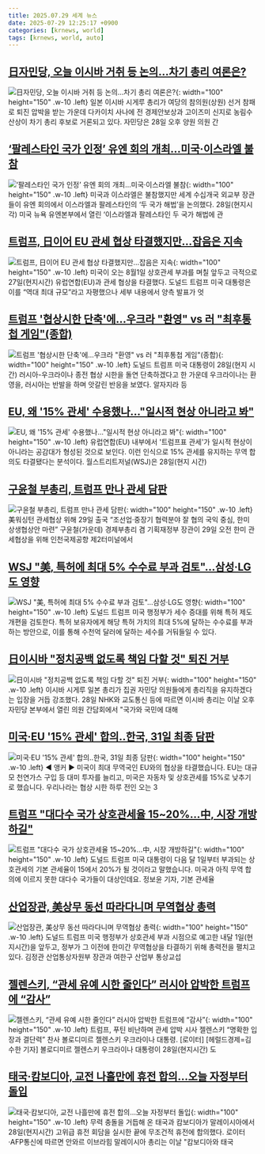 ```yaml
---
title: 2025.07.29 세계 뉴스
date: 2025-07-29 12:25:17 +0900
categories: [krnews, world]
tags: [krnews, world, auto]
---
```

## [日자민당, 오늘 이시바 거취 등 논의…차기 총리 여론은?](https://n.news.naver.com/mnews/article/018/0006075343)

![日자민당, 오늘 이시바 거취 등 논의…차기 총리 여론은?](https://mimgnews.pstatic.net/image/origin/018/2025/07/28/6075343.jpg?type=nf220_150){: width="100" height="150" .w-10 .left}
일본 이시바 시게루 총리가 여당의 참의원(상원) 선거 참패로 퇴진 압박을 받는 가운데 다카이치 사나에 전 경제안보상과 고이즈미 신지로 농림수산상이 차기 총리 후보로 거론되고 있다. 자민당은 28일 오후 양원 의원 간

## [‘팔레스타인 국가 인정’ 유엔 회의 개최…미국·이스라엘 불참](https://n.news.naver.com/mnews/article/028/0002758454)

![‘팔레스타인 국가 인정’ 유엔 회의 개최…미국·이스라엘 불참](https://mimgnews.pstatic.net/image/origin/028/2025/07/29/2758454.jpg?type=nf220_150){: width="100" height="150" .w-10 .left}
미국과 이스라엘은 불참했지만 세계 수십개국 외교부 장관들이 유엔 회의에서 이스라엘과 팔레스타인의 ‘두 국가 해법’을 논의했다. 28일(현지시각) 미국 뉴욕 유엔본부에서 열린 ‘이스라엘과 팔레스타인 두 국가 해법에 관

## [트럼프, 日이어 EU 관세 협상 타결했지만…잡음은 지속](https://n.news.naver.com/mnews/article/018/0006075526)

![트럼프, 日이어 EU 관세 협상 타결했지만…잡음은 지속](https://mimgnews.pstatic.net/image/origin/018/2025/07/28/6075526.jpg?type=nf220_150){: width="100" height="150" .w-10 .left}
미국이 오는 8월1일 상호관세 부과를 며칠 앞두고 극적으로 27일(현지시간) 유럽연합(EU)과 관세 협상을 타결했다. 도널드 트럼프 미국 대통령은 이를 “역대 최대 규모”라고 자평했으나 세부 내용에서 양측 발표가 엇

## [트럼프 '협상시한 단축'에…우크라 "환영" vs 러 "최후통첩 게임"(종합)](https://n.news.naver.com/mnews/article/003/0013389877)

![트럼프 '협상시한 단축'에…우크라 "환영" vs 러 "최후통첩 게임"(종합)](https://mimgnews.pstatic.net/image/origin/003/2025/07/29/13389877.jpg?type=nf220_150){: width="100" height="150" .w-10 .left}
도널드 트럼프 미국 대통령이 28일(현지 시간) 러시아-우크라이나 종전 협상 시한을 돌연 단축하겠다고 한 가운데 우크라이나는 환영을, 러시아는 반발을 하며 앗갈린 반응을 보였다. 알자지라 등

## [EU, 왜 '15% 관세' 수용했나…"일시적 현상 아니라고 봐"](https://n.news.naver.com/mnews/article/003/0013390717)

![EU, 왜 '15% 관세' 수용했나…"일시적 현상 아니라고 봐"](https://mimgnews.pstatic.net/image/origin/003/2025/07/29/13390717.jpg?type=nf220_150){: width="100" height="150" .w-10 .left}
유럽연합(EU) 내부에서 '트럼프표 관세'가 일시적 현상이 아니라는 공감대가 형성된 것으로 보인다. 이런 인식으로 15% 관세를 유지하는 무역 합의도 타결됐다는 분석이다. 월스트리트저널(WSJ)은 28일(현지 시간)

## [구윤철 부총리, 트럼프 만나 관세 담판](https://n.news.naver.com/mnews/article/016/0002506606)

![구윤철 부총리, 트럼프 만나 관세 담판](https://mimgnews.pstatic.net/image/origin/016/2025/07/29/2506606.jpg?type=nf220_150){: width="100" height="150" .w-10 .left}
美워싱턴 관세협상 위해 29일 출국 “조선업·중장기 협력분야 잘 협의 국익 중심, 한미 상생협상안 마련” 구윤철(가운데) 경제부총리 겸 기획재정부 장관이 29일 오전 한미 관세협상을 위해 인천국제공항 제2터미널에서

## [WSJ "美, 특허에 최대 5% 수수료 부과 검토"…삼성·LG도 영향](https://n.news.naver.com/mnews/article/277/0005629535)

![WSJ "美, 특허에 최대 5% 수수료 부과 검토"…삼성·LG도 영향](https://mimgnews.pstatic.net/image/origin/277/2025/07/29/5629535.jpg?type=nf220_150){: width="100" height="150" .w-10 .left}
도널드 트럼프 미국 행정부가 세수 증대를 위해 특허 제도 개편을 검토한다. 특허 보유자에게 해당 특허 가치의 최대 5%에 달하는 수수료를 부과하는 방안으로, 이를 통해 수천억 달러에 달하는 세수를 거둬들일 수 있다.

## [日이시바 "정치공백 없도록 책임 다할 것" 퇴진 거부](https://n.news.naver.com/mnews/article/277/0005629219)

![日이시바 "정치공백 없도록 책임 다할 것" 퇴진 거부](https://mimgnews.pstatic.net/image/origin/277/2025/07/28/5629219.jpg?type=nf220_150){: width="100" height="150" .w-10 .left}
이시바 시게루 일본 총리가 집권 자민당 의원들에게 총리직을 유지하겠다는 입장을 거듭 강조했다. 28일 NHK와 교도통신 등에 따르면 이시바 총리는 이날 오후 자민당 본부에서 열린 의원 간담회에서 "국가와 국민에 대해

## [미국·EU '15% 관세' 합의‥한국, 31일 최종 담판](https://n.news.naver.com/mnews/article/214/0001439167)

![미국·EU '15% 관세' 합의‥한국, 31일 최종 담판](https://mimgnews.pstatic.net/image/origin/214/2025/07/28/1439167.jpg?type=nf220_150){: width="100" height="150" .w-10 .left}
◀ 앵커 ▶ 미국이 최대 무역국인 EU와의 협상을 타결했습니다. EU는 대규모 천연가스 구입 등 대미 투자를 늘리고, 미국은 자동차 및 상호관세를 15%로 낮추기로 했습니다. 우리나라는 협상 시한 하루 전인 오는 3

## [트럼프 "대다수 국가 상호관세율 15~20%…中, 시장 개방하길"](https://n.news.naver.com/mnews/article/374/0000454343)

![트럼프 "대다수 국가 상호관세율 15~20%…中, 시장 개방하길"](https://mimgnews.pstatic.net/image/origin/374/2025/07/29/454343.jpg?type=nf220_150){: width="100" height="150" .w-10 .left}
도널드 트럼프 미국 대통령이 다음 달 1일부터 부과되는 상호관세의 기본 관세율이 15에서 20%가 될 것이라고 말했습니다. 미국과 아직 무역 합의에 이르지 못한 대다수 국가들이 대상인데요. 정보윤 기자, 기본 관세율

## [산업장관, 美상무 동선 따라다니며 무역협상 총력](https://n.news.naver.com/mnews/article/079/0004050138)

![산업장관, 美상무 동선 따라다니며 무역협상 총력](https://mimgnews.pstatic.net/image/origin/079/2025/07/29/4050138.jpg?type=nf220_150){: width="100" height="150" .w-10 .left}
도널드 트럼프 미국 행정부가 상호관세 부과 시점으로 예고한 내달 1일(현지시간)을 앞두고, 정부가 그 이전에 한미간 무역협상을 타결하기 위해 총력전을 펼치고 있다. 김정관 산업통상자원부 장관과 여한구 산업부 통상교섭

## [젤렌스키, “관세 유예 시한 줄인다” 러시아 압박한 트럼프에 “감사”](https://n.news.naver.com/mnews/article/016/0002506288)

![젤렌스키, “관세 유예 시한 줄인다” 러시아 압박한 트럼프에 “감사”](https://mimgnews.pstatic.net/image/origin/016/2025/07/29/2506288.jpg?type=nf220_150){: width="100" height="150" .w-10 .left}
트럼프, 푸틴 비난하며 관세 압박 시사 젤렌스키 “명확한 입장과 결단력” 찬사 볼로디미르 젤렌스키 우크라이나 대통령. [로이터] [헤럴드경제=김수한 기자] 볼로디미르 젤렌스키 우크라이나 대통령이 28일(현지시간) 도

## [태국·캄보디아, 교전 나흘만에 휴전 합의…오늘 자정부터 돌입](https://n.news.naver.com/mnews/article/421/0008397579)

![태국·캄보디아, 교전 나흘만에 휴전 합의…오늘 자정부터 돌입](https://mimgnews.pstatic.net/image/origin/421/2025/07/28/8397579.jpg?type=nf220_150){: width="100" height="150" .w-10 .left}
무력 충돌을 거듭해 온 태국과 캄보디아가 말레이시아에서 28일(현지시간) 고위급 휴전 회담을 실시한 끝에 무조건적 휴전에 합의했다. 로이터·AFP통신에 따르면 안와르 이브라힘 말레이시아 총리는 이날 "캄보디아와 태국

